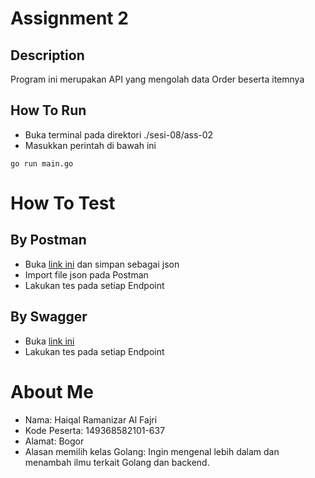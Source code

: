 # Assignment 2

## Description

Program ini merupakan API yang mengolah data Order beserta itemnya

## How To Run

- Buka terminal pada direktori ./sesi-08/ass-02
- Masukkan perintah di bawah ini

```
go run main.go
```

# How To Test

## By Postman

- Buka [link ini](https://www.getpostman.com/collections/77b851d68949ef586b30) dan simpan sebagai json
- Import file json pada Postman
- Lakukan tes pada setiap Endpoint

## By Swagger

- Buka [link ini](http://localhost:8080/swagger/index.html)
- Lakukan tes pada setiap Endpoint

# About Me

- Nama: Haiqal Ramanizar Al Fajri
- Kode Peserta: 149368582101-637
- Alamat: Bogor
- Alasan memilih kelas Golang: Ingin mengenal lebih dalam dan menambah ilmu terkait Golang dan backend.
